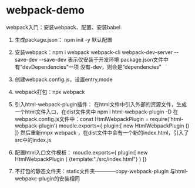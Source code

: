 # webpack-demo
webpack入门：安装webpack、配置、安装babel

1. 生成package.json： npm init -y  默认配置

2. 安装webpack：npm i webpack webpack-cli webpack-dev-server --save-dev
   --save-dev  表示仅安装于开发环境
   package.json文件中有“devDependencies”一项
   没有-dev，则会是“dependencies”

3. 创建webpack.config.js，设置entry,mode

4. webpack打包：npx webpack

5. 引入html-webpack-plugin插件： 在html文件中引入外部的资源文件，生成一个html文件入口，在dist文件夹中
   npm i html-webpack-plugin -D
   在webpack.config.js文件中：const HtmlWebpackPlugin = require('html-webpack-plugin')
   moudle.exports={  plugin:[ new HtmlWebpackPlugin ()   ]}
   然后重新nnpx webpack ，在dist文件中会有一个新的index.html，引入了src中的index.js
  
6. 配置html入口文件模板：
   moudle.exports={  plugin:[ new HtmlWebpackPlugin ( {template:"./src/index.html"} )   ]}
   
7. 不打包的静态文件夹：static文件夹————copy-webpack-plugin 与html-webpakc-plugin的安装相同
